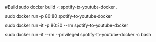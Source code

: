 #Build
sudo docker build -t spotify-to-youtube-docker .

sudo docker run -p 80:80 spotify-to-youtube-docker

sudo docker run -it  -p 80:80 --rm spotify-to-youtube-docker

sudo docker run -it --rm --privileged spotify-to-youtube-docker -c bash